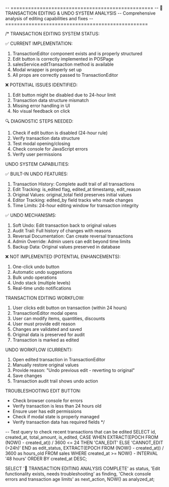 -- =================================================
-- 🔧 TRANSACTION EDITING & UNDO SYSTEM ANALYSIS
-- Comprehensive analysis of editing capabilities and fixes
-- =================================================

/\*
TRANSACTION EDITING SYSTEM STATUS:

✅ CURRENT IMPLEMENTATION:

1. TransactionEditor component exists and is properly structured
2. Edit button is correctly implemented in POSPage
3. salesService.editTransaction method is available
4. Modal wrapper is properly set up
5. All props are correctly passed to TransactionEditor

❌ POTENTIAL ISSUES IDENTIFIED:

1. Edit button might be disabled due to 24-hour limit
2. Transaction data structure mismatch
3. Missing error handling in UI
4. No visual feedback on click

🔍 DIAGNOSTIC STEPS NEEDED:

1. Check if edit button is disabled (24-hour rule)
2. Verify transaction data structure
3. Test modal opening/closing
4. Check console for JavaScript errors
5. Verify user permissions

UNDO SYSTEM CAPABILITIES:

✅ BUILT-IN UNDO FEATURES:

1. Transaction History: Complete audit trail of all transactions
2. Edit Tracking: is_edited flag, edited_at timestamp, edit_reason
3. Original Values: original_total field preserves initial values
4. Editor Tracking: edited_by field tracks who made changes
5. Time Limits: 24-hour editing window for transaction integrity

✅ UNDO MECHANISMS:

1. Soft Undo: Edit transaction back to original values
2. Audit Trail: Full history of changes with reasons
3. Reversal Documentation: Can create reversal transactions
4. Admin Override: Admin users can edit beyond time limits
5. Backup Data: Original values preserved in database

❌ NOT IMPLEMENTED (POTENTIAL ENHANCEMENTS):

1. One-click undo button
2. Automatic undo suggestions
3. Bulk undo operations
4. Undo stack (multiple levels)
5. Real-time undo notifications

TRANSACTION EDITING WORKFLOW:

1. User clicks edit button on transaction (within 24 hours)
2. TransactionEditor modal opens
3. User can modify items, quantities, discounts
4. User must provide edit reason
5. Changes are validated and saved
6. Original data is preserved for audit
7. Transaction is marked as edited

UNDO WORKFLOW (CURRENT):

1. Open edited transaction in TransactionEditor
2. Manually restore original values
3. Provide reason: "Undo previous edit - reverting to original"
4. Save changes
5. Transaction audit trail shows undo action

TROUBLESHOOTING EDIT BUTTON:

- Check browser console for errors
- Verify transaction is less than 24 hours old
- Ensure user has edit permissions
- Check if modal state is properly managed
- Verify transaction data has required fields
  \*/

-- Test query to check recent transactions that can be edited
SELECT
id,
created_at,
total_amount,
is_edited,
CASE
WHEN EXTRACT(EPOCH FROM (NOW() - created_at)) / 3600 <= 24 THEN 'CAN_EDIT'
ELSE 'CANNOT_EDIT (>24h)'
END as edit_status,
EXTRACT(EPOCH FROM (NOW() - created_at)) / 3600 as hours_old
FROM sales
WHERE created_at >= NOW() - INTERVAL '48 hours'
ORDER BY created_at DESC;

SELECT
'🔧 TRANSACTION EDITING ANALYSIS COMPLETE' as status,
'Edit functionality exists, needs troubleshooting' as finding,
'Check console errors and transaction age limits' as next_action,
NOW() as analyzed_at;
